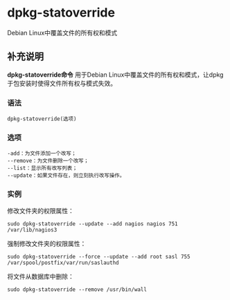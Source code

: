 dpkg-statoverride
===

Debian Linux中覆盖文件的所有权和模式

## 补充说明

**dpkg-statoverride命令** 用于Debian Linux中覆盖文件的所有权和模式，让dpkg于包安装时使得文件所有权与模式失效。

###  语法

```shell
dpkg-statoverride(选项)
```

###  选项

```shell
-add：为文件添加一个改写；
--remove：为文件删除一个改写；
--list：显示所有改写列表；
--update：如果文件存在，则立刻执行改写操作。
```

###  实例

修改文件夹的权限属性：

```shell
sudo dpkg-statoverride --update --add nagios nagios 751 /var/lib/nagios3
```

强制修改文件夹的权限属性：

```shell
sudo dpkg-statoverride --force --update --add root sasl 755 /var/spool/postfix/var/run/saslauthd
```

将文件从数据库中删除：

```shell
sudo dpkg-statoverride --remove /usr/bin/wall
```


<!-- Linux命令行搜索引擎：https://github.com/wsdo/linux-complete-guide.git -->
